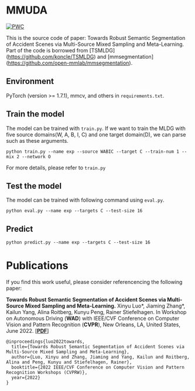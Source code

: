 # MMUDA

[![PWC](https://img.shields.io/endpoint.svg?url=https://paperswithcode.com/badge/towards-robust-semantic-segmentation-of/semantic-segmentation-on-dada-seg)](https://paperswithcode.com/sota/semantic-segmentation-on-dada-seg?p=towards-robust-semantic-segmentation-of)

This is the source code of paper: Towards Robust Semantic Segmentation of Accident Scenes via Multi-Source Mixed Sampling and Meta-Learning. Part of the code is borrowed from [TSMLDG] (https://github.com/koncle/TSMLDG) and [mmsegmentation] (https://github.com/open-mmlab/mmsegmentation).

## Environment
PyTorch (version >= 1.7.1), mmcv, and others in `requirements.txt`.

## Train the model

The model can be trained with `train.py`. If we want to train the MLDG with five source domains(W, A, B, I, C) and one target domain(D), we can parse such as these arguments.
```
python train.py --name exp --source WABIC --target C --train-num 1 --mix 2 --network O
```
For more details, please refer to `train.py`

## Test the model

The model can be trained with following command using `eval.py`. 
```
python eval.py --name exp --targets C --test-size 16
```

## Predict

```
python predict.py --name exp --targets C --test-size 16
```

# Publications

If you find this work useful, please consider referencencing the following paper:

**Towards Robust Semantic Segmentation of Accident Scenes via Multi-Source Mixed Sampling and Meta-Learning.**
Xinyu Luo*, Jiaming Zhang*, Kailun Yang, Alina Roitberg, Kunyu Peng, Rainer Stiefelhagen.
In Workshop on Autonomous Driving (**WAD**) with IEEE/CVF Conference on Computer Vision and Pattern Recognition (**CVPR**), New Orleans, LA, United States, June 2022.
[[**PDF**](https://arxiv.org/pdf/2203.10395.pdf)]

```
@inproceedings{luo2022towards,
  title={Towards Robust Semantic Segmentation of Accident Scenes via Multi-Source Mixed Sampling and Meta-Learning},
  author={Luo, Xinyu and Zhang, Jiaming and Yang, Kailun and Roitberg, Alina and Peng, Kunyu and Stiefelhagen, Rainer},
  booktitle={2022 IEEE/CVF Conference on Computer Vision and Pattern Recognition Workshops (CVPRW)},
  year={2022}
}
```
